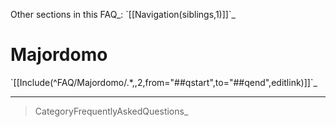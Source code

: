 Other sections in this FAQ\_: \`[[Navigation(siblings,1)]]\`\_

Majordomo
=========

\`[[Include(\^FAQ/Majordomo/.\*,,2,from="\#\#qstart",to="\#\#qend",editlink)]]\`\_

* * * * *

> CategoryFrequentlyAskedQuestions\_
